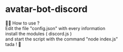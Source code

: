 # avatar-bot-discord

👨‍🎓 How to use ?\
Edit the file "config.json" with every information\
install the modules ( discord.js )\
and start the script with the command "node index.js"\
tada ! 🎉
